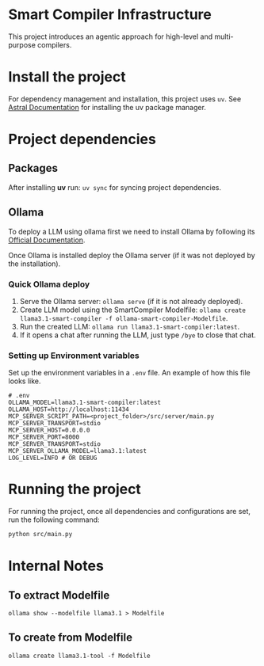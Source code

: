 # Smart Compiler Infrastructure

This project introduces an agentic approach for high-level 
and multi-purpose compilers.

# Install the project
For dependency management and installation, this project uses ```uv```.
See [Astral Documentation](https://docs.astral.sh/uv) for installing the uv package manager.


# Project dependencies

## Packages
After installing **uv** run: ```uv sync``` for syncing project dependencies.

## Ollama
To deploy a LLM using ollama first we need to install Ollama by following 
its [Official Documentation](https://ollama.com).

Once Ollama is installed deploy the Ollama server (if it was not deployed by the installation).


### Quick Ollama deploy
1. Serve the Ollama server: ```ollama serve``` (if it is not already deployed).
2. Create LLM model using the SmartCompiler Modelfile: ```ollama create llama3.1-smart-compiler -f ollama-smart-compiler-Modelfile```.
3. Run the created LLM: ```ollama run llama3.1-smart-compiler:latest```.
4. If it opens a chat after running the LLM, just type ```/bye``` to close that chat.

### Setting up Environment variables
Set up the environment variables in a ```.env``` file.
An example of how this file looks like.
```
# .env
OLLAMA_MODEL=llama3.1-smart-compiler:latest
OLLAMA_HOST=http://localhost:11434
MCP_SERVER_SCRIPT_PATH=<project_folder>/src/server/main.py
MCP_SERVER_TRANSPORT=stdio
MCP_SERVER_HOST=0.0.0.0
MCP_SERVER_PORT=8000
MCP_SERVER_TRANSPORT=stdio
MCP_SERVER_OLLAMA_MODEL=llama3.1:latest
LOG_LEVEL=INFO # OR DEBUG
```

# Running the project
For running the project, once all dependencies and configurations are set, run the following command:

```bash
python src/main.py
```

# Internal Notes

## To extract Modelfile

```ollama show --modelfile llama3.1 > Modelfile```

## To create from Modelfile

```ollama create llama3.1-tool -f Modelfile```



